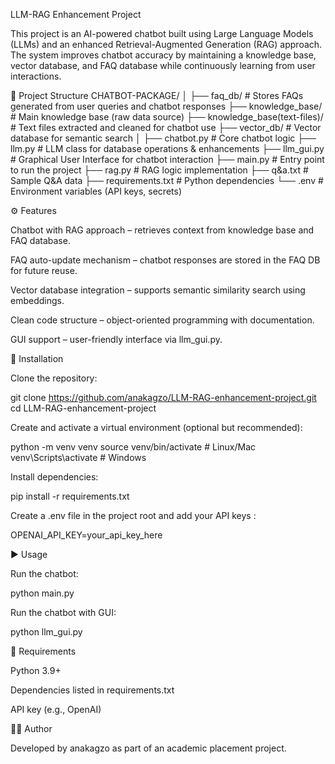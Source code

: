 LLM-RAG Enhancement Project

This project is an AI-powered chatbot built using Large Language Models (LLMs) and an enhanced Retrieval-Augmented Generation (RAG) approach.
The system improves chatbot accuracy by maintaining a knowledge base, vector database, and FAQ database while continuously learning from user interactions.

📂 Project Structure
CHATBOT-PACKAGE/
│
├── faq_db/                  # Stores FAQs generated from user queries and chatbot responses
├── knowledge_base/          # Main knowledge base (raw data source)
├── knowledge_base(text-files)/ # Text files extracted and cleaned for chatbot use
├── vector_db/               # Vector database for semantic search
│
├── chatbot.py               # Core chatbot logic
├── llm.py                   # LLM class for database operations & enhancements
├── llm_gui.py               # Graphical User Interface for chatbot interaction
├── main.py                  # Entry point to run the project
├── rag.py                   # RAG logic implementation
├── q&a.txt                  # Sample Q&A data
├── requirements.txt         # Python dependencies
└── .env                     # Environment variables (API keys, secrets)

⚙️ Features

Chatbot with RAG approach – retrieves context from knowledge base and FAQ database.

FAQ auto-update mechanism – chatbot responses are stored in the FAQ DB for future reuse.

Vector database integration – supports semantic similarity search using embeddings.

Clean code structure – object-oriented programming with documentation.

GUI support – user-friendly interface via llm_gui.py.

🚀 Installation

Clone the repository:

git clone https://github.com/anakagzo/LLM-RAG-enhancement-project.git
cd LLM-RAG-enhancement-project


Create and activate a virtual environment (optional but recommended):

python -m venv venv
source venv/bin/activate   # Linux/Mac
venv\Scripts\activate      # Windows


Install dependencies:

pip install -r requirements.txt


Create a .env file in the project root and add your API keys :

OPENAI_API_KEY=your_api_key_here

▶️ Usage

Run the chatbot:

python main.py


Run the chatbot with GUI:

python llm_gui.py

📖 Requirements

Python 3.9+

Dependencies listed in requirements.txt

API key (e.g., OpenAI) 

🧑‍💻 Author

Developed by anakagzo
 as part of an academic placement project.